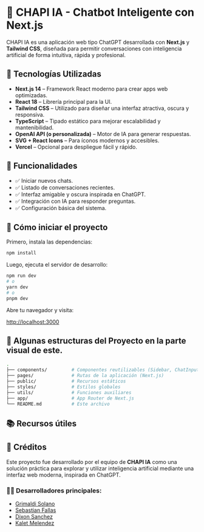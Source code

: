 
# 🤖 CHAPI IA - Chatbot Inteligente con Next.js

CHAPI IA es una aplicación web tipo ChatGPT desarrollada con **Next.js** y **Tailwind CSS**, diseñada para permitir conversaciones con inteligencia artificial de forma intuitiva, rápida y profesional.

## 🚀 Tecnologías Utilizadas

- **Next.js 14** – Framework React moderno para crear apps web optimizadas.
- **React 18** – Librería principal para la UI.
- **Tailwind CSS** – Utilizado para diseñar una interfaz atractiva, oscura y responsiva.
- **TypeScript** – Tipado estático para mejorar escalabilidad y mantenibilidad.
- **OpenAI API (o personalizada)** – Motor de IA para generar respuestas.
- **SVG + React Icons** – Para íconos modernos y accesibles.
- **Vercel** – Opcional para despliegue fácil y rápido.

## 🎯 Funcionalidades

- ✅ Iniciar nuevos chats.
- ✅ Listado de conversaciones recientes.
- ✅ Interfaz amigable y oscura inspirada en ChatGPT.
- ✅ Integración con IA para responder preguntas.
- ✅ Configuración básica del sistema.

## 🧪 Cómo iniciar el proyecto

Primero, instala las dependencias:

```bash
npm install
```

Luego, ejecuta el servidor de desarrollo:

```bash
npm run dev
# o
yarn dev
# o
pnpm dev
```

Abre tu navegador y visita:

[http://localhost:3000](http://localhost:3000)

## 📁 Algunas estructuras del Proyecto en la parte visual de este.

```bash
.
├── components/         # Componentes reutilizables (Sidebar, ChatInput, etc.)
├── pages/              # Rutas de la aplicación (Next.js)
├── public/             # Recursos estáticos
├── styles/             # Estilos globales
├── utils/              # Funciones auxiliares
├── app/                # App Router de Next.js
└── README.md           # Este archivo
```


## 📚 Recursos útiles

## 🧠 Créditos

Este proyecto fue desarrollado por el equipo de **CHAPI IA** como una solución práctica para explorar y utilizar inteligencia artificial mediante una interfaz web moderna, inspirada en ChatGPT.

### 👨‍💻 Desarrolladores principales:

- [Grimaldi Solano](github.com/guriSan25)
- [Sebastian Fallas]([https://github.com/usuario3](https://github.com/FallasDev/FallasDev.git))
- [Dixon Sanchez]([https://github.com/usuario3](https://github.com/Dixon-SS03))
- [Kalet Melendez]([https://github.com/usuario2](https://github.com/KaletM)) 

